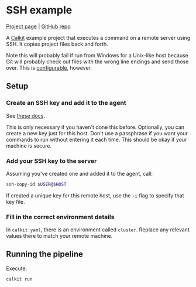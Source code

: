 # SSH example

[Project page](https://calkit.io/calkit/example-ssh) |
[GitHub repo](https://github.com/calkit/example-ssh)

A [Calkit](https://github.com/calkit/calkit) example project that
executes a command on a remote server using SSH.
It copies project files back and forth.

Note this will probably fail if run from Windows for a Unix-like host
because Git will probably
check out files with the wrong line endings and send those over.
This is [configurable](https://docs.github.com/en/get-started/getting-started-with-git/configuring-git-to-handle-line-endings),
however.

## Setup

### Create an SSH key and add it to the agent

See [these docs](https://docs.github.com/en/authentication/connecting-to-github-with-ssh/generating-a-new-ssh-key-and-adding-it-to-the-ssh-agent).

This is only necessary if you haven't done this before.
Optionally, you can create a new key just for this host.
Don't use a passphrase if you want your commands to run without entering
it each time.
This should be okay if your machine is secure.

### Add your SSH key to the server

Assuming you've created one and added it to the agent, call:

```sh
ssh-copy-id $USER@$HOST
```

If created a unique key for this remote host,
use the `-i` flag to specify that key file.

### Fill in the correct environment details

In `calkit.yaml`, there is an environment called `cluster`.
Replace any relevant values there to match your remote machine.

## Running the pipeline

Execute:

```sh
calkit run
```
